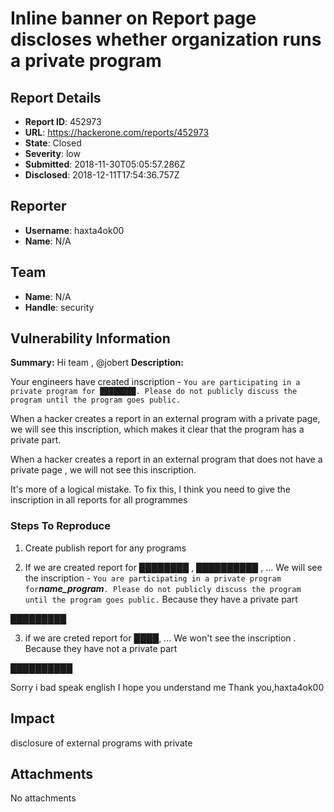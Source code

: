 # Inline banner on Report page discloses whether organization runs a private program

## Report Details
- **Report ID**: 452973
- **URL**: https://hackerone.com/reports/452973
- **State**: Closed
- **Severity**: low
- **Submitted**: 2018-11-30T05:05:57.286Z
- **Disclosed**: 2018-12-11T17:54:36.757Z

## Reporter
- **Username**: haxta4ok00
- **Name**: N/A

## Team
- **Name**: N/A
- **Handle**: security

## Vulnerability Information
**Summary:**
Hi team , @jobert
**Description:**

Your engineers have created inscription - `You are participating in a private program for ████████. Please do not publicly discuss the program until the program goes public.`

When a hacker creates a report in an external program with a private page, we will see this inscription, which makes it clear that the program has a private part.

When a hacker creates a report in an external program that does not have a private page , we will not see this inscription.

It's more of a logical mistake. To fix this, I think you need to give the inscription in all reports for all programmes
### Steps To Reproduce

1. Create publish report for any programs

2. If we are created report for ████████ , ██████████ , ... We will see the inscription -
`You are participating in a private program for`***name_program***`. Please do not publicly discuss the program until the program goes public.` Because they have a private part

█████████

3. if we are creted report for ████, ... We won't see the inscription . Because they have not a private part

██████████

Sorry i bad speak english
I hope you understand me
Thank you,haxta4ok00

## Impact

disclosure of external programs with private

## Attachments
No attachments
